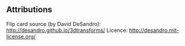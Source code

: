 Attributions
------------

Flip card source (by  David DeSandro):
http://desandro.github.io/3dtransforms/
Licence:
http://desandro.mit-license.org/
